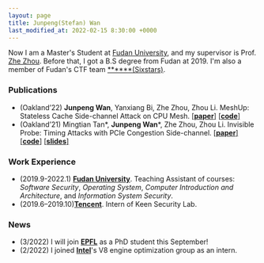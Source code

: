 ```yaml
---
layout: page
title: Junpeng(Stefan) Wan
last_modified_at: 2022-02-15 8:30:00 +0000
---
```


Now I am a Master's Student at [Fudan University](https://www.fudan.edu.cn/en/), and my supervisor is Prof. [Zhe Zhou](https://cs.fudan.edu.cn/0b/f1/c24865a265201/page.htm).
Before that, I got a B.S degree from Fudan at 2019. I'm also a member of Fudan's CTF team [\*\*\*\*\*\*(Sixstars)](https://github.com/sixstars).

### Publications
+ (Oakland’22) **Junpeng Wan**, Yanxiang Bi, Zhe Zhou, Zhou Li. MeshUp: Stateless Cache Side-channel Attack on CPU Mesh. [[**paper**]](/files/MeshUp.pdf) [[**code**]](https://github.com/stefan1wan/MeshUp)
+ (Oakland’21) Mingtian Tan\*, **Junpeng Wan**\*, Zhe Zhou, Zhou Li. Invisible Probe: Timing Attacks with PCIe Congestion Side-channel. [[**paper**]](/files/InvisibleProbe.pdf) [[**code**]](https://github.com/stefan1wan/InvisibleProbe) [[**slides**]](/files/InvisibleProbe.key)

### Work Experience
+ (2019.9-2022.1) [**Fudan University**](https://www.fudan.edu.cn/en/). Teaching Assistant of courses: *Software Security*, *Operating System*, *Computer Introduction and Architecture*, and *Information System Security*.
+ (2019.6–2019.10)[**Tencent**](https://www.tencent.com/en-us/). Intern of Keen Security Lab. 
<!-- + (Intel) Intern of SSE-WPE-JS Optimization department.
<span style="color: skyblue;">
*start from 2022.2*</span> -->

<!-- ### Awards
+  -->

<!-- 
+ (Students Services) Guanghua Company at Fudan University [2015.10-2019.1] -->
### News
+ (3/2022) I will join [**EPFL**](https://www.epfl.ch/en/) as a PhD student this September!
+ (2/2022) I joined [**Intel**](https://www.intel.com/content/www/us/en/homepage.html)'s V8 engine optimization group as an intern. 

